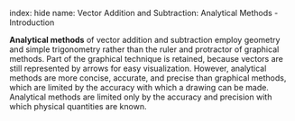 index: hide
name: Vector Addition and Subtraction: Analytical Methods - Introduction

 **Analytical methods** of vector addition and subtraction employ geometry and simple trigonometry rather than the ruler and protractor of graphical methods. Part of the graphical technique is retained, because vectors are still represented by arrows for easy visualization. However, analytical methods are more concise, accurate, and precise than graphical methods, which are limited by the accuracy with which a drawing can be made. Analytical methods are limited only by the accuracy and precision with which physical quantities are known.
